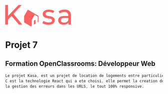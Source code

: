 ![Picture](https://github.com/Horoborus/OpenClassroom-P7/blob/master/src/Assets/logo.png)

# Projet 7
## Formation OpenClassrooms: Développeur Web

```css
Le projet Kasa, est un projet de location de logements entre particuliers.
C est la technologie React qui a ete choisi, elle permet la creation de composants, 
la gestion des erreurs dans les URLS, le tout 100% responsive.
```
